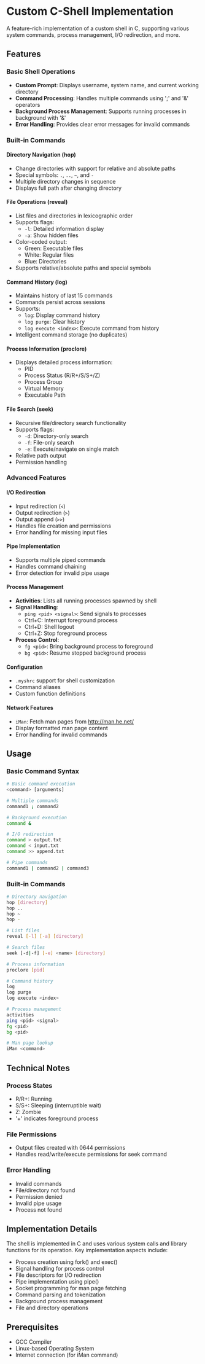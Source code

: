 # Custom C-Shell Implementation

A feature-rich implementation of a custom shell in C, supporting various system commands, process management, I/O redirection, and more.

## Features

### Basic Shell Operations
- **Custom Prompt**: Displays username, system name, and current working directory
- **Command Processing**: Handles multiple commands using ';' and '&' operators
- **Background Process Management**: Supports running processes in background with '&'
- **Error Handling**: Provides clear error messages for invalid commands

### Built-in Commands

#### Directory Navigation (hop)
- Change directories with support for relative and absolute paths
- Special symbols: `.`, `..`, `~`, and `-`
- Multiple directory changes in sequence
- Displays full path after changing directory

#### File Operations (reveal)
- List files and directories in lexicographic order
- Supports flags:
  - `-l`: Detailed information display
  - `-a`: Show hidden files
- Color-coded output:
  - Green: Executable files
  - White: Regular files
  - Blue: Directories
- Supports relative/absolute paths and special symbols

#### Command History (log)
- Maintains history of last 15 commands
- Commands persist across sessions
- Supports:
  - `log`: Display command history
  - `log purge`: Clear history
  - `log execute <index>`: Execute command from history
- Intelligent command storage (no duplicates)

#### Process Information (proclore)
- Displays detailed process information:
  - PID
  - Process Status (R/R+/S/S+/Z)
  - Process Group
  - Virtual Memory
  - Executable Path

#### File Search (seek)
- Recursive file/directory search functionality
- Supports flags:
  - `-d`: Directory-only search
  - `-f`: File-only search
  - `-e`: Execute/navigate on single match
- Relative path output
- Permission handling

### Advanced Features

#### I/O Redirection
- Input redirection (`<`)
- Output redirection (`>`)
- Output append (`>>`)
- Handles file creation and permissions
- Error handling for missing input files

#### Pipe Implementation
- Supports multiple piped commands
- Handles command chaining
- Error detection for invalid pipe usage

#### Process Management
- **Activities**: Lists all running processes spawned by shell
- **Signal Handling**:
  - `ping <pid> <signal>`: Send signals to processes
  - Ctrl+C: Interrupt foreground process
  - Ctrl+D: Shell logout
  - Ctrl+Z: Stop foreground process
- **Process Control**:
  - `fg <pid>`: Bring background process to foreground
  - `bg <pid>`: Resume stopped background process

#### Configuration
- `.myshrc` support for shell customization
- Command aliases
- Custom function definitions

#### Network Features
- `iMan`: Fetch man pages from http://man.he.net/
- Display formatted man page content
- Error handling for invalid commands

## Usage

### Basic Command Syntax
```bash
# Basic command execution
<command> [arguments]

# Multiple commands
command1 ; command2

# Background execution
command &

# I/O redirection
command > output.txt
command < input.txt
command >> append.txt

# Pipe commands
command1 | command2 | command3
```

### Built-in Commands
```bash
# Directory navigation
hop [directory]
hop ..
hop ~
hop -

# List files
reveal [-l] [-a] [directory]

# Search files
seek [-d|-f] [-e] <name> [directory]

# Process information
proclore [pid]

# Command history
log
log purge
log execute <index>

# Process management
activities
ping <pid> <signal>
fg <pid>
bg <pid>

# Man page lookup
iMan <command>
```

## Technical Notes

### Process States
- R/R+: Running
- S/S+: Sleeping (interruptible wait)
- Z: Zombie
- '+' indicates foreground process

### File Permissions
- Output files created with 0644 permissions
- Handles read/write/execute permissions for seek command

### Error Handling
- Invalid commands
- File/directory not found
- Permission denied
- Invalid pipe usage
- Process not found

## Implementation Details

The shell is implemented in C and uses various system calls and library functions for its operation. Key implementation aspects include:

- Process creation using fork() and exec()
- Signal handling for process control
- File descriptors for I/O redirection
- Pipe implementation using pipe()
- Socket programming for man page fetching
- Command parsing and tokenization
- Background process management
- File and directory operations

## Prerequisites
- GCC Compiler
- Linux-based Operating System
- Internet connection (for iMan command)